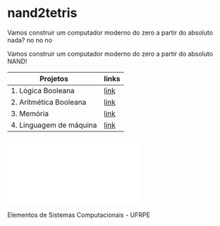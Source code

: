 # nand2tetris

Vamos construir um computador moderno do zero a partir do absoluto nada? no no no

Vamos construir um computador moderno do zero a partir do absoluto NAND!

| Projetos | links |
|-------|---------|
| 1. Lógica Booleana | [link](./projects/01/) |
| 2. Aritmética Booleana | [link](./projects/02/) |
| 3. Memória | [link](./projects/03/) |
| 4. Linguagem de máquina | [link](./projects/04/) |


![Diário estudando NAND ❤️](./files/diário.md)

Elementos de Sistemas Computacionais - UFRPE